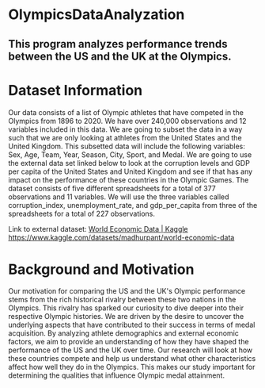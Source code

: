 # OlympicsDataAnalyzation
## This program analyzes performance trends between the US and the UK at the Olympics.


# Dataset Information

Our data consists of a list of Olympic athletes that have competed in the Olympics from 1896 to 2020. We have over 240,000 observations and 12 variables included in this data. We are going to subset the data in a way such that we are only looking at athletes from the United States and the United Kingdom. This subsetted data will include the following variables: Sex, Age, Team, Year, Season, City, Sport, and Medal. We are going to use the external data set linked below to look at the corruption levels and GDP per capita of the United States and United Kingdom and see if that has any impact on the performance of these countries in the Olympic Games. The dataset consists of five different spreadsheets for a total of 377 observations and 11 variables. We will use the three variables called corruption_index, unemployment_rate, and gdp_per_capita from three of the spreadsheets for a total of 227 observations.

Link to external dataset: [World Economic Data | Kaggle
](https://www.kaggle.com/datasets/madhurpant/world-economic-data)https://www.kaggle.com/datasets/madhurpant/world-economic-data

# Background and Motivation
Our motivation for comparing the US and the UK's Olympic performance stems from the rich historical rivalry between these two nations in the Olympics. This rivalry has sparked our curiosity to dive deeper into their respective Olympic histories. We are driven by the desire to uncover the underlying aspects that have contributed to their success in terms of medal acquisition. By analyzing athlete demographics and external economic factors, we aim to provide an understanding of how they have shaped the performance of the US and the UK over time. Our research will look at how these countries compete and help us understand what other characteristics affect how well they do in the Olympics. This makes our study important for determining the qualities that influence Olympic medal attainment.
